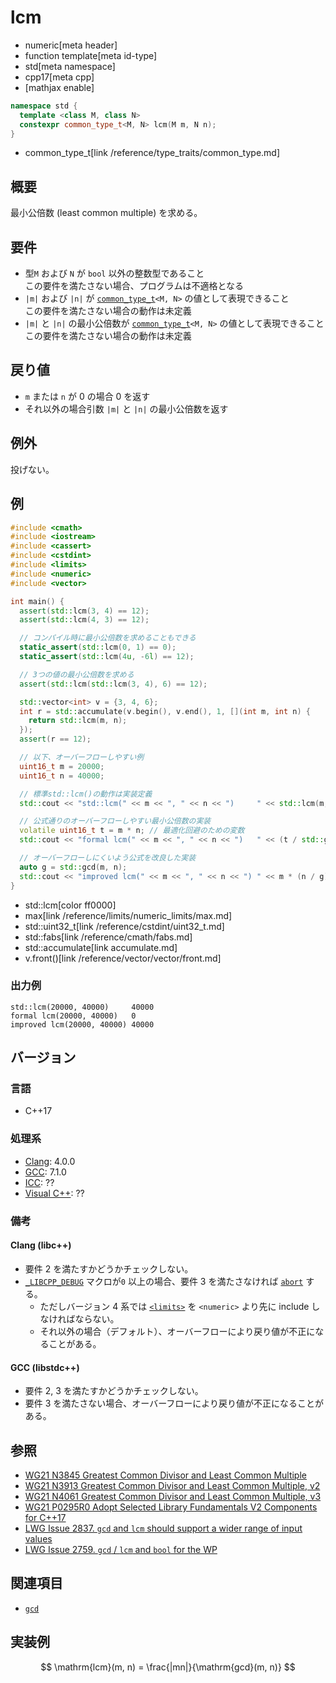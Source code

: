 # lcm
* numeric[meta header]
* function template[meta id-type]
* std[meta namespace]
* cpp17[meta cpp]
* [mathjax enable]

```cpp
namespace std {
  template <class M, class N>
  constexpr common_type_t<M, N> lcm(M m, N n);
}
```
* common_type_t[link /reference/type_traits/common_type.md]

## 概要
最小公倍数 (least common multiple) を求める。


## 要件
- 型`M` および `N` が `bool` 以外の整数型であること  
  この要件を満たさない場合、プログラムは不適格となる
- `|m|` および `|n|` が [`common_type_t`](/reference/type_traits/common_type.md)`<M, N>` の値として表現できること  
  この要件を満たさない場合の動作は未定義
- `|m|` と `|n|` の最小公倍数が [`common_type_t`](/reference/type_traits/common_type.md)`<M, N>` の値として表現できること  
  この要件を満たさない場合の動作は未定義


## 戻り値
* `m` または `n` が 0 の場合 0 を返す
* それ以外の場合引数 `|m|` と `|n|` の最小公倍数を返す


## 例外
投げない。


## 例
```cpp example
#include <cmath>
#include <iostream>
#include <cassert>
#include <cstdint>
#include <limits>
#include <numeric>
#include <vector>

int main() {
  assert(std::lcm(3, 4) == 12);
  assert(std::lcm(4, 3) == 12);

  // コンパイル時に最小公倍数を求めることもできる
  static_assert(std::lcm(0, 1) == 0);
  static_assert(std::lcm(4u, -6l) == 12);

  // 3つの値の最小公倍数を求める
  assert(std::lcm(std::lcm(3, 4), 6) == 12);

  std::vector<int> v = {3, 4, 6};
  int r = std::accumulate(v.begin(), v.end(), 1, [](int m, int n) {
    return std::lcm(m, n);
  });
  assert(r == 12);

  // 以下、オーバーフローしやすい例
  uint16_t m = 20000;
  uint16_t n = 40000;

  // 標準std::lcm()の動作は実装定義
  std::cout << "std::lcm(" << m << ", " << n << ")     " << std::lcm(m, n) << std::endl;

  // 公式通りのオーバーフローしやすい最小公倍数の実装
  volatile uint16_t t = m * n; // 最適化回避のための変数
  std::cout << "formal lcm(" << m << ", " << n << ")   " << (t / std::gcd(m, n)) << std::endl;

  // オーバーフローしにくいよう公式を改良した実装
  auto g = std::gcd(m, n);
  std::cout << "improved lcm(" << m << ", " << n << ") " << m * (n / g) << std::endl;
}
```
* std::lcm[color ff0000]
* max[link /reference/limits/numeric_limits/max.md]
* std::uint32_t[link /reference/cstdint/uint32_t.md]
* std::fabs[link /reference/cmath/fabs.md]
* std::accumulate[link accumulate.md]
* v.front()[link /reference/vector/vector/front.md]

### 出力例
```
std::lcm(20000, 40000)     40000
formal lcm(20000, 40000)   0
improved lcm(20000, 40000) 40000
```


## バージョン
### 言語
- C++17

### 処理系
- [Clang](/implementation.md#clang): 4.0.0
- [GCC](/implementation.md#gcc): 7.1.0
- [ICC](/implementation.md#icc): ??
- [Visual C++](/implementation.md#visual_cpp): ??

### 備考
#### Clang (libc++)
- 要件 2 を満たすかどうかチェックしない。
- [`_LIBCPP_DEBUG`](http://releases.llvm.org/5.0.0/projects/libcxx/docs/DesignDocs/DebugMode.html#using-debug-mode) マクロが`0` 以上の場合、要件 3 を満たさなければ [`abort`](/reference/cstdlib/abort.md) する。
    - ただしバージョン 4 系では [`<limits>`](/reference/limits.md) を `<numeric>` より先に include しなければならない。
    - それ以外の場合（デフォルト）、オーバーフローにより戻り値が不正になることがある。

#### GCC (libstdc++)
- 要件 2, 3 を満たすかどうかチェックしない。
- 要件 3 を満たさない場合、オーバーフローにより戻り値が不正になることがある。


## 参照
* [WG21 N3845 Greatest Common Divisor and Least Common Multiple](http://www.open-std.org/jtc1/sc22/wg21/docs/papers/2014/n3845.pdf)
* [WG21 N3913 Greatest Common Divisor and Least Common Multiple, v2](http://www.open-std.org/jtc1/sc22/wg21/docs/papers/2014/n3913.pdf)
* [WG21 N4061 Greatest Common Divisor and Least Common Multiple, v3](http://www.open-std.org/jtc1/sc22/wg21/docs/papers/2014/n4061.pdf)
* [WG21 P0295R0 Adopt Selected Library Fundamentals V2 Components for C++17](http://www.open-std.org/jtc1/sc22/wg21/docs/papers/2016/p0295r0.pdf)
* [LWG Issue 2837. `gcd` and `lcm` should support a wider range of input values](https://wg21.cmeerw.net/lwg/issue2837)
* [LWG Issue 2759. `gcd` / `lcm` and `bool` for the WP](https://wg21.cmeerw.net/lwg/issue2759)


## 関連項目
* [`gcd`](gcd.md)


## 実装例
$$ \mathrm{lcm}(m, n) = \frac{|mn|}{\mathrm{gcd}(m, n)} $$
